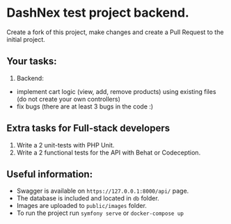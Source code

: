 # DashNex test project backend.

Create a fork of this project, make changes and create a Pull Request to the initial project.

## Your tasks:
1. Backend:
 - implement cart logic (view, add, remove products) using existing files (do not create your own controllers)
 - fix bugs (there are at least 3 bugs in the code :)

## Extra tasks for Full-stack developers
1. Write a 2 unit-tests with PHP Unit.
2. Write a 2 functional tests for the API with Behat or Codeception.

## Useful information:

- Swagger is available on `https://127.0.0.1:8000/api/` page.
- The database is included and located in `db` folder.
- Images are uploaded to `public/images` folder.
- To run the project run `symfony serve` or `docker-compose up`